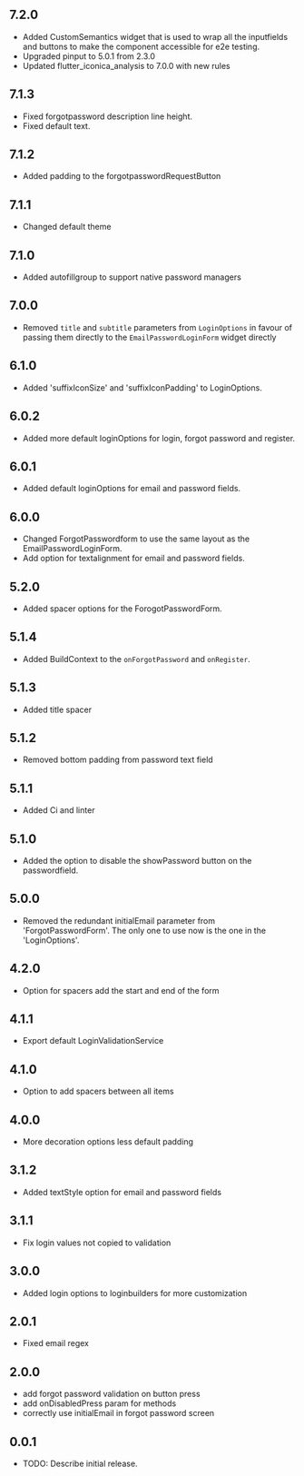 ## 7.2.0

* Added CustomSemantics widget that is used to wrap all the inputfields and buttons to make the component accessible for e2e testing.
* Upgraded pinput to 5.0.1 from 2.3.0
* Updated flutter_iconica_analysis to 7.0.0 with new rules

## 7.1.3

* Fixed forgotpassword description line height.
* Fixed default text.

## 7.1.2

* Added padding to the forgotpasswordRequestButton

## 7.1.1

* Changed default theme

## 7.1.0

* Added autofillgroup to support native password managers


## 7.0.0

* Removed `title` and `subtitle` parameters from `LoginOptions` in favour of passing them directly to the `EmailPasswordLoginForm` widget directly

## 6.1.0

* Added 'suffixIconSize' and 'suffixIconPadding' to LoginOptions.

## 6.0.2

* Added more default loginOptions for login, forgot password and register.

## 6.0.1

* Added default loginOptions for email and password fields.

## 6.0.0

* Changed ForgotPasswordform to use the same layout as the EmailPasswordLoginForm.
* Add option for textalignment for email and password fields.

## 5.2.0

* Added spacer options for the ForogotPasswordForm.

## 5.1.4

* Added BuildContext to the `onForgotPassword` and `onRegister`.

## 5.1.3
* Added title spacer

## 5.1.2
* Removed bottom padding from password text field

## 5.1.1
* Added Ci and linter

## 5.1.0
* Added the option to disable the showPassword button on the passwordfield.

## 5.0.0
* Removed the redundant initialEmail parameter from 'ForgotPasswordForm'. The only one to use now is the one in the 'LoginOptions'.

## 4.2.0
* Option for spacers add the start and end of the form

## 4.1.1
* Export default LoginValidationService

## 4.1.0
* Option to add spacers between all items

## 4.0.0
* More decoration options less default padding

## 3.1.2
* Added textStyle option for email and password fields

## 3.1.1
* Fix login values not copied to validation

## 3.0.0
* Added login options to loginbuilders for more customization

## 2.0.1

* Fixed email regex

## 2.0.0

* add forgot password validation on button press
* add onDisabledPress param for methods
* correctly use initialEmail in forgot password screen


## 0.0.1

* TODO: Describe initial release.
